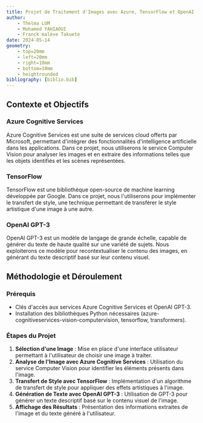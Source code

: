 ```yaml
---
title: Projet de Traitement d'Images avec Azure, TensorFlow et OpenAI
author:
    - Thelma LUM
    - Mohamed YAHIAOUI
    - Franck malève Takuete
date: 2024-05-14
geometry:
    - top=20mm
    - left=20mm
    - right=10mm
    - bottom=10mm
    - heightrounded
bibliography: [biblio.bib]
---
```


## Contexte et Objectifs

### Azure Cognitive Services
Azure Cognitive Services est une suite de services cloud offerts par Microsoft, permettant d'intégrer des fonctionnalités d'intelligence artificielle dans les applications. Dans ce projet, nous utiliserons le service Computer Vision pour analyser les images et en extraire des informations telles que les objets identifiés et les scènes représentées.

### TensorFlow
TensorFlow est une bibliothèque open-source de machine learning développée par Google. Dans ce projet, nous l'utiliserons pour implémenter le transfert de style, une technique permettant de transférer le style artistique d'une image à une autre.

### OpenAI GPT-3
OpenAI GPT-3 est un modèle de langage de grande échelle, capable de générer du texte de haute qualité sur une variété de sujets. Nous exploiterons ce modèle pour recontextualiser le contenu des images, en générant du texte descriptif basé sur leur contenu visuel.

## Méthodologie et Déroulement

### Prérequis
- Clés d'accès aux services Azure Cognitive Services et OpenAI GPT-3.
- Installation des bibliothèques Python nécessaires (azure-cognitiveservices-vision-computervision, tensorflow, transformers).

### Étapes du Projet
1. **Sélection d'une Image** : Mise en place d'une interface utilisateur permettant à l'utilisateur de choisir une image à traiter.
2. **Analyse de l'Image avec Azure Cognitive Services** : Utilisation du service Computer Vision pour identifier les éléments présents dans l'image.
3. **Transfert de Style avec TensorFlow** : Implémentation d'un algorithme de transfert de style pour appliquer des effets artistiques à l'image.
4. **Génération de Texte avec OpenAI GPT-3** : Utilisation de GPT-3 pour générer un texte descriptif basé sur le contenu visuel de l'image.
5. **Affichage des Résultats** : Présentation des informations extraites de l'image et du texte généré à l'utilisateur.